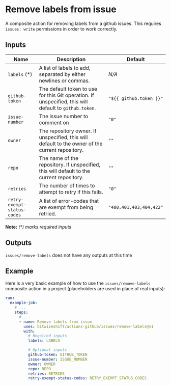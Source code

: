 # Remove labels from issue

<!-- These docs are generated by a tool -->

A composite action for removing labels from a github issues.
This requires `issues: write` permissions in order to work correctly.

## Inputs

| Name | Description | Default |
|------|-------------|---------|
| `labels` (*) | A list of labels to add, separated by either newlines or commas. | _N/A_ |
| `github-token` | The default token to use for this Git operation. If unspecified, this will default to `github.token`.  | `"${{ github.token }}"` |
| `issue-number` | The issue number to comment on | `"0"` |
| `owner` | The repository owner. If unspecified, this will default to the owner of the current repository.  | `""` |
| `repo` | The name of the repository. If unspecified, this will default to the current repository.  | `""` |
| `retries` | The number of times to attempt to retry if this fails.  | `"0"` |
| `retry-exempt-status-codes` | A list of error-codes that are exempt from being retried.  | `"400,401,403,404,422"` |

**Note:** _(*) marks required inputs_

## Outputs

`issues/remove-labels` does not have any outputs at this time

## Example

Here is a very basic example of how to use the `issues/remove-labels` composite action
in a project (placeholders are used in place of real inputs):

```yaml
run:
  example-job:
    # ... 
    steps:
      # ... 
      - name: Remove labels from issue
        uses: bitwizeshift/actions-github/issues/remove-labels@v1
        with:
          # Required inputs
          labels: LABELS

          # Optional inputs
          github-token: GITHUB_TOKEN
          issue-number: ISSUE_NUMBER
          owner: OWNER
          repo: REPO
          retries: RETRIES
          retry-exempt-status-codes: RETRY_EXEMPT_STATUS_CODES
```

